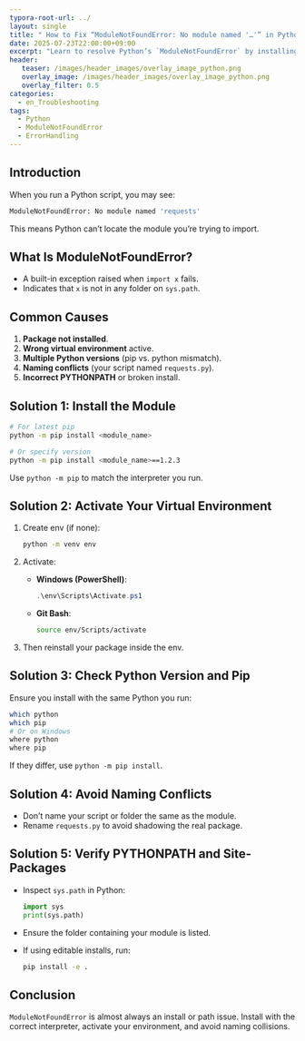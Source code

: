 ```yaml
---
typora-root-url: ../
layout: single
title: " How to Fix “ModuleNotFoundError: No module named '…'” in Python"
date: 2025-07-23T22:00:00+09:00
excerpt: "Learn to resolve Python’s `ModuleNotFoundError` by installing the correct package, activating the right environment, and checking your import paths."
header:
   teaser: /images/header_images/overlay_image_python.png
   overlay_image: /images/header_images/overlay_image_python.png
   overlay_filter: 0.5
categories:
  - en_Troubleshooting
tags:
  - Python
  - ModuleNotFoundError
  - ErrorHandling
---
```


## Introduction

When you run a Python script, you may see:

```bash
ModuleNotFoundError: No module named 'requests'
```

This means Python can’t locate the module you’re trying to import.

## What Is ModuleNotFoundError?

* A built-in exception raised when `import x` fails.
* Indicates that `x` is not in any folder on `sys.path`.

## Common Causes

1. **Package not installed**.
2. **Wrong virtual environment** active.
3. **Multiple Python versions** (pip vs. python mismatch).
4. **Naming conflicts** (your script named `requests.py`).
5. **Incorrect PYTHONPATH** or broken install.

## Solution 1: Install the Module

```bash
# For latest pip
python -m pip install <module_name>

# Or specify version
python -m pip install <module_name>==1.2.3
```

Use `python -m pip` to match the interpreter you run.

## Solution 2: Activate Your Virtual Environment

1. Create env (if none):

   ```bash
   python -m venv env
   ```
2. Activate:

   * **Windows (PowerShell)**:

     ```powershell
     .\env\Scripts\Activate.ps1
     ```
   * **Git Bash**:

     ```bash
     source env/Scripts/activate
     ```
3. Then reinstall your package inside the env.

## Solution 3: Check Python Version and Pip

Ensure you install with the same Python you run:

```bash
which python
which pip
# Or on Windows
where python
where pip
```

If they differ, use `python -m pip install`.

## Solution 4: Avoid Naming Conflicts

* Don’t name your script or folder the same as the module.
* Rename `requests.py` to avoid shadowing the real package.

## Solution 5: Verify PYTHONPATH and Site-Packages

* Inspect `sys.path` in Python:

  ```python
  import sys
  print(sys.path)
  ```
* Ensure the folder containing your module is listed.
* If using editable installs, run:

  ```bash
  pip install -e .
  ```

## Conclusion

`ModuleNotFoundError` is almost always an install or path issue.
Install with the correct interpreter, activate your environment, and avoid naming collisions.

